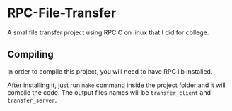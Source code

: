 # RPC-File-Transfer
A smal file transfer project using RPC C on linux that I did for college.

## Compiling
In order to compile this project, you will need to have RPC lib installed.

After installing it, just run ``make`` command inside the project folder and it will compile the code. The output files names will be ``transfer_client`` and ``transfer_server``.

